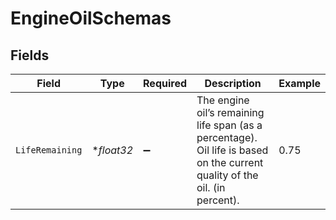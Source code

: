 # EngineOilSchemas


## Fields

| Field                                                                                                                      | Type                                                                                                                       | Required                                                                                                                   | Description                                                                                                                | Example                                                                                                                    |
| -------------------------------------------------------------------------------------------------------------------------- | -------------------------------------------------------------------------------------------------------------------------- | -------------------------------------------------------------------------------------------------------------------------- | -------------------------------------------------------------------------------------------------------------------------- | -------------------------------------------------------------------------------------------------------------------------- |
| `LifeRemaining`                                                                                                            | **float32*                                                                                                                 | :heavy_minus_sign:                                                                                                         | The engine oil’s remaining life span (as a percentage). Oil life is based on the current quality of the oil. (in percent). | 0.75                                                                                                                       |